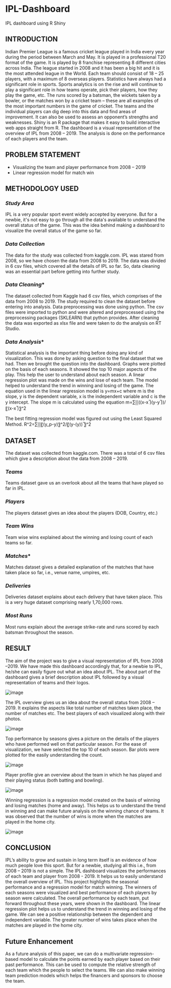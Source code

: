 # IPL-Dashboard
IPL dashboard using R Shiny

## **INTRODUCTION**
Indian Premier League is a famous cricket league played in India every year during the period between March and May. It is played in a professional T20 format of the game. It is played by 8 franchise representing 8 different cities across India. The league started in 2008 and it has been a big hit and it is the most attended league in the World. Each team should consist of 18 – 25 players, with a maximum of 8 overseas players.
Statistics have always had a significant role in sports. Sports analytics is on the rise and will continue to play a significant role in how teams operate, pick their players, how they play the game, etc. The runs scored by a batsman, the wickets taken by a bowler, or the matches won by a cricket team – these are all examples of the most important numbers in the game of cricket. The teams and the individual players can dig deep into this data and find areas of improvement. It can also be used to assess an opponent’s strengths and weaknesses. 
Shiny is an R package that makes it easy to build interactive web apps straight from R. The dashboard is a visual representation of the overview of IPL from 2008 – 2019. The analysis is done on the performance of each players and the team.


## **PROBLEM STATEMENT**
- Visualizing the team and player performance from 2008 – 2019
- Linear regression model for match win


## **METHODOLOGY USED**
### ***Study Area***
IPL is a very popular sport event widely accepted by everyone. But for a newbie, it's not easy to go through all the data's available to understand the overall status of the game. This was the idea behind making a dashboard to visualize the overall status of the game so far. 


### ***Data Collection***
The data for the study was collected from kaggle.com. IPL was stared from 2008, so we have chosen the data from 2008 to 2019. The data was divided in 6 csv files, which covered all the details of IPL so far. So, data cleaning was an essential part before getting into further study.


### ***Data Cleaning****
The dataset collected from Kaggle had 6 csv files, which comprises of the data from 2008 to 2019. The study required to clean the dataset before entering into analysis. 
Data preprocessing was done using python. The csv files were imported to python and were altered and preprocessed using the preprocessing packages (SKLEARN) that python provides. After cleaning the data was exported as xlsx file and were taken to do the analysis on RT Studio.

### ***Data Analysis****
Statistical analysis is the important thing before doing any kind of visualization. This was done by asking question to the final dataset that we had. Then we brought the question into the dashboard.
Graphs were plotted on the basis of each seasons. It showed the top 10 major aspects of the play. This help the user to understand about each season. 
A linear regression plot was made on the wins and lose of each team. The model helped to understand the trend in winning and losing of the game.
The equation used in the linear regression model is
y=mx+c  where m is the slope, y is the dependent variable, x is the independent variable and c is the y intercept.
The slope m is calculated using the equation
m=∑▒((x-x ̅)(y-y ̅))/〖(x-x ̅)〗^2 

The best fitting regression model was figured out using the Least Squared Method.
R^2=∑▒〖(y_p-y)〗^2/〖(y-(y)) ̅〗^2 


## **DATASET**
The dataset was collected from kaggle.com. There was a total of 6 csv files which give a description about the data from 2008 – 2019.
### ***Teams***
Teams dataset gave us an overlook about all the teams that have played so far in IPL.

### ***Players***
The players dataset gives an idea about the players (DOB, Country, etc.)

### ***Team Wins***
Team wise wins explained about the winning and losing count of each teams so far.

### ***Matches****
Matches dataset gives a detailed explanation of the matches that have taken place so far, i.e., venue name, umpires, etc.

### ***Deliveries***
Deliveries dataset explains about each delivery that have taken place. This is a very huge dataset comprising nearly 1,70,000 rows.

### ***Most Runs***
Most runs explain about the average strike-rate and runs scored by each batsman throughout the season.


## **RESULT**
The aim of the project was to give a visual representation of IPL from 2008 –2019. We have made this dashboard accordingly that, for a newbie to IPL, he/she can easily figure out what an idea about IPL.
The about part of the dashboard gives a brief description about IPL followed by a visual representation of teams and their logos.

![image](https://user-images.githubusercontent.com/84194718/118348204-5ad2fb00-b566-11eb-8309-0a51828a825b.png)


The IPL overview gives us an idea about the overall status from 2008 – 2019. It explains the aspects like total number of matches taken place, the number of matches etc. The best players of each visualized along with their photos.

![image](https://user-images.githubusercontent.com/84194718/118348207-6a524400-b566-11eb-8de7-9bba2c2382d1.png)


Top performance by seasons gives a picture on the details of the players who have performed well on that particular season. For the ease of visualization, we have selected the top 10 of each season. Bar plots were plotted for the easily understanding the count.

![image](https://user-images.githubusercontent.com/84194718/118348212-73431580-b566-11eb-9496-2fd0bca848ce.png)


Player profile give an overview about the team in which he has played and their playing status (both batting and bowling).

![image](https://user-images.githubusercontent.com/84194718/118348232-83f38b80-b566-11eb-9e65-627360afa971.png)


Winning regression is a regression model created on the basis of winning and losing matches (home and away). This helps us to understand the trend in winning and can make future analysis on the winning chance of teams. It was observed that the number of wins is more when the matches are played in the home city.

![image](https://user-images.githubusercontent.com/84194718/118348254-97065b80-b566-11eb-968b-f5670bedd5c1.png)


## **CONCLUSION**
IPL’s ability to grow and sustain in long term itself is an evidence of how much people love this sport. But for a newbie, studying all this i.e., from 2008 – 2019 is not a simple. The IPL dashboard visualizes the performances of each team and player from 2008 - 2019. It helps us to easily understand the overall overview of IPL.
This project highlights the seasonal performance and a regression model for match winning. The winners of each seasons were visualized and best performance of each players by season were calculated. The overall performance by each team, put forward throughout these years, were shown in the dashboard. The linear regression plot helps us to understand the trend in winning and losing of the game. We can see a positive relationship between the dependent and independent variable. The greater number of wins takes place when the matches are played in the home city.

## **Future Enhancement**
As a future analysis of this paper, we can do a multivariate regression-based model to calculate the points earned by each player based on their past performance. This can be used to compute the relative strength of each team which the people to select the teams. We can also make winning team prediction models which helps the financers and sponsors to choose the team.



